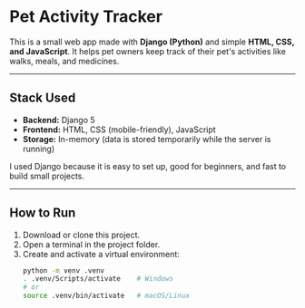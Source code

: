 # Pet Activity Tracker

This is a small web app made with **Django (Python)** and simple **HTML, CSS, and JavaScript**. It helps pet owners keep track of their pet's activities like walks, meals, and medicines.

---

## Stack Used
- **Backend:** Django 5
- **Frontend:** HTML, CSS (mobile-friendly), JavaScript
- **Storage:** In-memory (data is stored temporarily while the server is running)

I used Django because it is easy to set up, good for beginners, and fast to build small projects.

---

## How to Run
1. Download or clone this project.
2. Open a terminal in the project folder.
3. Create and activate a virtual environment:
   ```bash
   python -m venv .venv
   . .venv/Scripts/activate    # Windows
   # or
   source .venv/bin/activate   # macOS/Linux
